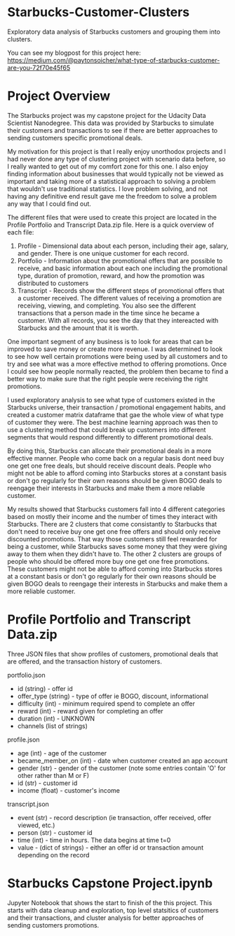 # Starbucks-Customer-Clusters
Exploratory data analysis of Starbucks customers and grouping them into clusters.

You can see my blogpost for this project here: https://medium.com/@paytonsoicher/what-type-of-starbucks-customer-are-you-72f70e45f65

# Project Overview
The Starbucks project was my capstone project for the Udacity Data Scientist Nanodegree. This data was provided by Starbucks to simulate their customers and transactions to see if there are better approaches to sending customers specific promotional deals. 

My motivation for this project is that I really enjoy unorthodox projects and I had never done any type of clustering project with scenario data before, so I really wanted to get out of my comfort zone for this one. I also enjoy finding information about businesses that would typically not be viewed as important and taking more of a statistical approach to solving a problem that wouldn't use traditional statistics. I love problem solving, and not having any definitive end result gave me the freedom to solve a problem any way that I could find out. 

The different files that were used to create this project are located in the Profile Portfolio and Transcript Data.zip file. Here is a quick overview of each file:
1. Profile - Dimensional data about each person, including their age, salary, and gender. There is one unique customer for each record.
2. Portfolio - Information about the promotional offers that are possible to receive, and basic information about each one including the promotional type, duration of promotion, reward, and how the promotion was distributed to customers
3. Transcript - Records show the different steps of promotional offers that a customer received. The different values of receiving a promotion are receiving, viewing, and completing. You also see the different transactions that a person made in the time since he became a customer. With all records, you see the day that they intereacted with Starbucks and the amount that it is worth.

One important segment of any business is to look for areas that can be improved to save money or create more revenue. I was determined to look to see how well certain promotions were being used by all customers and to try and see what was a more effective method to offering promotions. Once I could see how people normally reacted, the problem then became to find a better way to make sure that the right people were receiving the right promotions.

I used exploratory analysis to see what type of customers existed in the Starbucks universe, their transaction / promotional engagement habits, and created a customer matrix dataframe that gae the whole view of what type of customer they were. The best machine learning approach was then to use a clustering method that could break up customers into different segments that would respond differently to different promotional deals.

By doing this, Starbucks can allocate their promotional deals in a more effective manner. People who come back on a regular basis dont need buy one get one free deals, but should receive discount deals. People who might not be able to afford coming into Starbucks stores at a constant basis or don't go regularly for their own reasons should be given BOGO deals to reengage their interests in Starbucks and make them a more reliable customer.

My results showed that Starbucks customers fall into 4 different categories based on mostly their income and the number of times they interact with Starbucks. There are 2 clusters that come consistantly to Starbucks that don't need to receive buy one get one free offers and should only receive discounted promotions. That way those customers still feel rewarded for being a customer, while Starbucks saves some money that they were giving away to them when they didn't have to. The other 2 clusters are groups of people who should be offered more buy one get one free promotions.  These customers might not be able to afford coming into Starbucks stores at a constant basis or don't go regularly for their own reasons should be given BOGO deals to reengage their interests in Starbucks and make them a more reliable customer.



# Profile Portfolio and Transcript Data.zip
Three JSON files that show profiles of customers, promotional deals that are offered, and the transaction history of customers.

portfolio.json

- id (string) - offer id
- offer_type (string) - type of offer ie BOGO, discount, informational
- difficulty (int) - minimum required spend to complete an offer
- reward (int) - reward given for completing an offer
- duration (int) - UNKNOWN
- channels (list of strings)

profile.json

- age (int) - age of the customer
- became_member_on (int) - date when customer created an app account
- gender (str) - gender of the customer (note some entries contain 'O' for other rather than M or F)
- id (str) - customer id
- income (float) - customer's income

transcript.json

- event (str) - record description (ie transaction, offer received, offer viewed, etc.)
- person (str) - customer id
- time (int) - time in hours. The data begins at time t=0
- value - (dict of strings) - either an offer id or transaction amount depending on the record


# Starbucks Capstone Project.ipynb
Jupyter Notebook that shows the start to finish of the this project. This starts with data cleanup and exploration, top level statsitics of customers and their transactions, and cluster analysis for better approaches of sending customers promotions.




